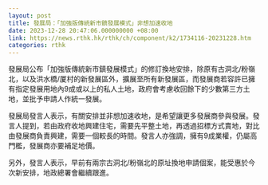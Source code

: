 ```yaml
---
layout: post
title: 發展局：「加強版傳統新市鎮發展模式」非想加速收地
date: 2023-12-28 20:47:06.000000000 +08:00
link: https://news.rthk.hk/rthk/ch/component/k2/1734116-20231228.htm
categories: rthk
---
```


發展局公布「加強版傳統新市鎮發展模式」的修訂換地安排，除原有古洞北/粉嶺北，以及洪水橋/厦村的新發展區外，擴展至所有新發展區，而發展商若容許已擁有指定發展用地內9成或以上的私人土地，政府會考慮收回餘下的少數第三方土地，並批予申請人作統一發展。

發展局發言人表示，有關安排並非想加速收地，是希望讓更多發展商參與發展。發言人提到，若由政府收地興建住宅，需要先平整土地，再透過招標方式賣地，對比由發展商負責興建，需要一個較長的時間。發言人亦強調，擁有9成業權，仍屬高門檻，發展商亦要補足地價。

另外，發言人表示，早前有兩宗古洞北/粉嶺北的原址換地申請個案，能受惠於今次新安排，地政總署會繼續跟進。
